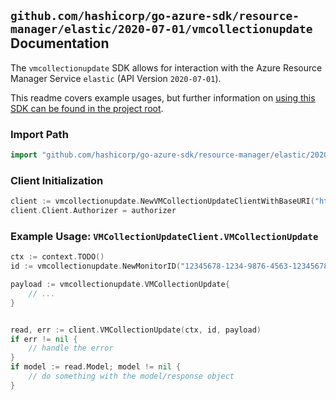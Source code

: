 
## `github.com/hashicorp/go-azure-sdk/resource-manager/elastic/2020-07-01/vmcollectionupdate` Documentation

The `vmcollectionupdate` SDK allows for interaction with the Azure Resource Manager Service `elastic` (API Version `2020-07-01`).

This readme covers example usages, but further information on [using this SDK can be found in the project root](https://github.com/hashicorp/go-azure-sdk/tree/main/docs).

### Import Path

```go
import "github.com/hashicorp/go-azure-sdk/resource-manager/elastic/2020-07-01/vmcollectionupdate"
```


### Client Initialization

```go
client := vmcollectionupdate.NewVMCollectionUpdateClientWithBaseURI("https://management.azure.com")
client.Client.Authorizer = authorizer
```


### Example Usage: `VMCollectionUpdateClient.VMCollectionUpdate`

```go
ctx := context.TODO()
id := vmcollectionupdate.NewMonitorID("12345678-1234-9876-4563-123456789012", "example-resource-group", "monitorValue")

payload := vmcollectionupdate.VMCollectionUpdate{
	// ...
}


read, err := client.VMCollectionUpdate(ctx, id, payload)
if err != nil {
	// handle the error
}
if model := read.Model; model != nil {
	// do something with the model/response object
}
```
